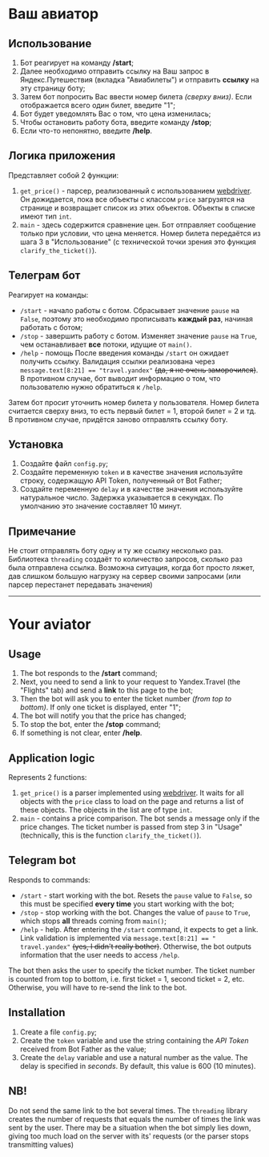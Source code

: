 # Ваш авиатор
## Использование
1. Бот реагирует на команду **/start**;
2. Далее необходимо отправить ссылку на Ваш запрос в Яндекс.Путешествия (вкладка "Авиабилеты") и отправить **ссылку** на эту страницу боту;
3. Затем бот попросить Вас ввести номер билета *(сверху вниз)*. Если отображается всего один билет, введите "1";
4. Бот будет уведомлять Вас о том, что цена изменилась;
5. Чтобы остановить работу бота, введите команду **/stop**;
6. Если что-то непонятно, введите **/help**.

## Логика приложения
Представляет собой 2 функции:
1. `get_price()` - парсер, реализованный с использованием [webdriver](https://pypi.org/project/selenium/). Он дожидается, пока все объекты с классом `price` загрузятся на странице и возвращает список из этих объектов. Объекты в списке имеют тип `int`.
2. `main` - здесь содержится сравнение цен. Бот отправляет сообщение только при условии, что цена меняется. Номер билета передаётся из шага 3 в "Использование" (с технической точки зрения это функция `clarify_the_ticket()`). 

## Телеграм бот
Реагирует на команды:
- `/start` - начало работы с ботом. Сбрасывает значение `pause` на `False`, поэтому это необходимо прописывать **каждый раз**, начиная работать с ботом;
- `/stop` - завершить работу с ботом. Изменяет значение `pause` на `True`, чем останавливает **все** потоки, идущие от `main()`.
- `/help` - помощь
После введения команды `/start` он ожидает получить ссылку. Валидация ссылки реализована через `message.text[8:21] == "travel.yandex"` ~~(да, я не очень заморочился)~~. В противном случае, бот выводит информацию о том, что пользователю нужно обратиться к `/help`.

Затем бот просит уточнить номер билета у пользователя. Номер билета считается сверху вниз, то есть первый билет = 1, второй билет = 2 и тд. В противном случае, придётся заново отправлять ссылку боту.

## Установка
1. Создайте файл `config.py`;
2. Создайте переменную `token` и в качестве значения используйте строку, содержащую API Token, полученный от Bot Father;
3. Создайте переменную `delay` и в качестве значения используйте натуральное число. Задержка указывается в секундах. По умолчанию это значение составляет 10 минут.

## Примечание
Не стоит отправлять боту одну и ту же ссылку несколько раз. Библиотека `threading` создаёт то количество запросов, сколько раз была отправлена ссылка. Возможна ситуация, когда бот просто ляжет, дав слишком большую нагрузку на сервер своими запросами (или парсер перестанет передавать значения)

---
# Your aviator
## Usage
1. The bot responds to the **/start** command;
2. Next, you need to send a link to your request to Yandex.Travel (the "Flights" tab) and send a **link** to this page to the bot;
3. Then the bot will ask you to enter the ticket number *(from top to bottom)*. If only one ticket is displayed, enter "1";
4. The bot will notify you that the price has changed;
5. To stop the bot, enter the **/stop** command;
6. If something is not clear, enter **/help**.

## Application logic
Represents 2 functions:
1. `get_price()` is a parser implemented using [webdriver](https://pypi.org/project/selenium/). It waits for all objects with the `price` class to load on the page and returns a list of these objects. The objects in the list are of type `int`.
2. `main` - contains a price comparison. The bot sends a message only if the price changes. The ticket number is passed from step 3 in "Usage" (technically, this is the function `clarify_the_ticket()`).

## Telegram bot
Responds to commands:
- `/start` - start working with the bot. Resets the `pause` value to `False`, so this must be specified **every time** you start working with the bot;
- `/stop` - stop working with the bot. Changes the value of `pause` to `True`, which stops **all** threads coming from `main()`;
- `/help` - help.
After entering the `/start` command, it expects to get a link. Link validation is implemented via `message.text[8:21] == " travel.yandex"` ~~(yes, I didn't really bother)~~. Otherwise, the bot outputs information that the user needs to access `/help`.

The bot then asks the user to specify the ticket number. The ticket number is counted from top to bottom, i.e. first ticket = 1, second ticket = 2, etc. Otherwise, you will have to re-send the link to the bot.

## Installation
1. Create a file `config.py`;
2. Create the `token` variable and use the string containing the *API Token* received from Bot Father as the value;
3. Create the `delay` variable and use a natural number as the value. The delay is specified in *seconds*. By default, this value is 600 (10 minutes).

## NB!
Do not send the same link to the bot several times. The `threading` library creates the number of requests that equals the number of times the link was sent by the user. There may be a situation when the bot simply lies down, giving too much load on the server with its' requests (or the parser stops transmitting values)
